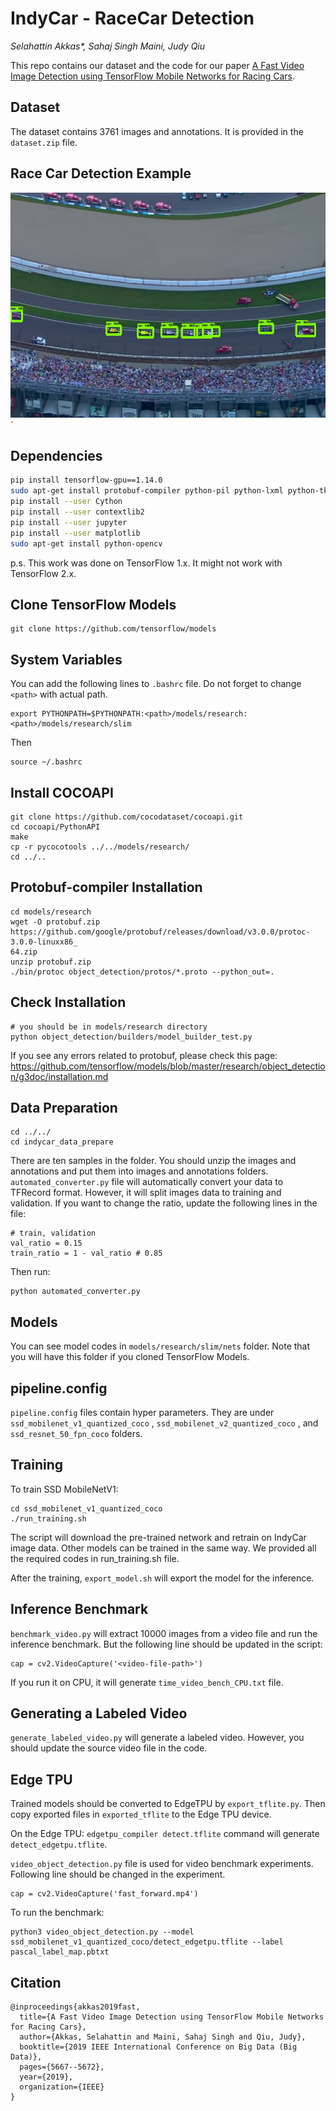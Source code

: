 # IndyCar - RaceCar Detection

*Selahattin Akkas\*, Sahaj Singh Maini, Judy Qiu*

This repo contains our dataset and the code for our paper [A Fast Video Image Detection using TensorFlow
Mobile Networks for Racing Cars](http://ipcc.soic.iu.edu/WebsitePaper/conference_workshop/A%20Fast%20Video.pdf).



## Dataset

The dataset contains 3761 images and annotations. It is provided in the `dataset.zip` file.



## Race Car Detection Example

<img src="example_detection.jpg" width="640" height="360" />`



## Dependencies

```bash
pip install tensorflow-gpu==1.14.0
sudo apt-get install protobuf-compiler python-pil python-lxml python-tk
pip install --user Cython
pip install --user contextlib2
pip install --user jupyter
pip install --user matplotlib
sudo apt-get install python-opencv
```

p.s. This work was done on TensorFlow 1.x. It might not work with TensorFlow 2.x.

## Clone TensorFlow Models

```
git clone https://github.com/tensorflow/models
```



## System Variables

You can add the following lines to `.bashrc` file. Do not forget to change `<path>` with actual path.

```
export PYTHONPATH=$PYTHONPATH:<path>/models/research:<path>/models/research/slim
```

Then

```
source ~/.bashrc
```



## Install COCOAPI

```
git clone https://github.com/cocodataset/cocoapi.git
cd cocoapi/PythonAPI
make
cp -r pycocotools ../../models/research/
cd ../..
```



## Protobuf-compiler Installation

```
cd models/research
wget -O protobuf.zip
https://github.com/google/protobuf/releases/download/v3.0.0/protoc-3.0.0-linuxx86_
64.zip
unzip protobuf.zip
./bin/protoc object_detection/protos/*.proto --python_out=.
```



## Check Installation

```
# you should be in models/research directory
python object_detection/builders/model_builder_test.py
```

If you see any errors related to protobuf, please check this page: https://github.com/tensorflow/models/blob/master/research/object_detection/g3doc/installation.md



## Data Preparation

```
cd ../../
cd indycar_data_prepare
```

There are ten samples in the folder. You should unzip the images and annotations and  put them into images and annotations folders. `automated_converter.py` file will automatically convert your data to TFRecord format. However, it will split images data to training and validation. If you want to change the ratio, update the following lines in the file:

```
# train, validation
val_ratio = 0.15
train_ratio = 1 - val_ratio # 0.85
```

Then run:

```
python automated_converter.py
```



## Models

You can see model codes in `models/research/slim/nets` folder. Note that you will have this folder if you cloned TensorFlow Models.



## pipeline.config

`pipeline.config` files contain hyper parameters. They are under `ssd_mobilenet_v1_quantized_coco` ,
`ssd_mobilenet_v2_quantized_coco` , and `ssd_resnet_50_fpn_coco` folders.



## Training

To train SSD MobileNetV1:

```
cd ssd_mobilenet_v1_quantized_coco
./run_training.sh
```
The script will download the pre-trained network and retrain on IndyCar image data. Other models can be trained in the same way. We provided all the required codes in run_training.sh file.

After the training, `export_model.sh` will export the model for the inference.



## Inference Benchmark

`benchmark_video.py` will extract 10000 images from a video file and run the inference benchmark. But the following line should be updated in the script:

```
cap = cv2.VideoCapture('<video-file-path>')
```

If you run it on CPU, it will generate `time_video_bench_CPU.txt` file.



## Generating a Labeled Video

`generate_labeled_video.py` will generate a labeled video. However, you should update the source video file in the code.



## Edge TPU

Trained models should be converted to EdgeTPU by `export_tflite.py`. Then copy exported files in `exported_tflite` to the Edge TPU device.

On the Edge TPU: `edgetpu_compiler detect.tflite` command will generate `detect_edgetpu.tflite`.

`video_object_detection.py` file is used for video benchmark experiments. Following line should be changed in the experiment.

```
cap = cv2.VideoCapture('fast_forward.mp4')
```
To run the benchmark:

```
python3 video_object_detection.py --model ssd_mobilenet_v1_quantized_coco/detect_edgetpu.tflite --label pascal_label_map.pbtxt
```



## Citation

```
@inproceedings{akkas2019fast,
  title={A Fast Video Image Detection using TensorFlow Mobile Networks for Racing Cars},
  author={Akkas, Selahattin and Maini, Sahaj Singh and Qiu, Judy},
  booktitle={2019 IEEE International Conference on Big Data (Big Data)},
  pages={5667--5672},
  year={2019},
  organization={IEEE}
}
```



